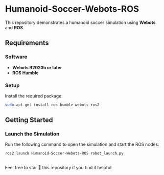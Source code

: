 # Humanoid-Soccer-Webots-ROS

This repository demonstrates a humanoid soccer simulation using **Webots** and **ROS**.

## Requirements
### Software
- **Webots R2023b or later**
- **ROS Humble**

### Setup
Install the required package:
```bash
sudo apt-get install ros-humble-webots-ros2
```

## Getting Started
### Launch the Simulation
Run the following command to open the simulation and start the ROS nodes:
```bash
ros2 launch Humanoid-Soccer-Webots-ROS robot_launch.py
```

<!--## Project Structure
- `src/`:
  - Python scripts for robot behavior and ROS communication.
- `worlds/`:
  - Webots world files defining the soccer field environment.
- `launch/`:
  - ROS launch files for setup and execution.
-->

<!--## License
This project is licensed under the MIT License. See the [LICENSE](LICENSE) file for details.
-->
##
Feel free to star 🌟 this repository if you find it helpful!
